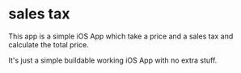# sales tax
This app is a simple iOS App which take a price and a sales tax and calculate the total price.

It's just a simple buildable working iOS App with no extra stuff.
